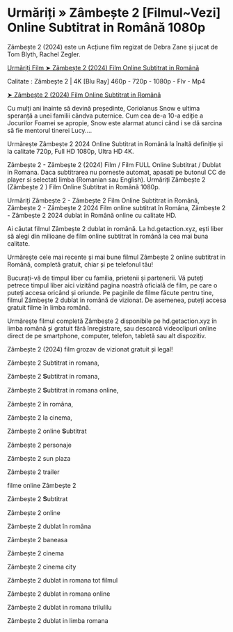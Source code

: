# Urmăriți » Zâmbește 2 [Filmul~Vezi] Online Subtitrat in Română 1080p

Zâmbește 2 (2024) este un Acțiune film regizat de Debra Zane și jucat de Tom Blyth, Rachel Zegler.

[Urmăriți Film ➤ Zâmbește 2 (2024) Film Online Subtitrat in Română](https://bit.ly/3YbbWC5)

Calitate : Zâmbește 2 | 4K [Blu Ray] 460p - 720p - 1080p - Flv - Mp4

[➤ Zâmbește 2 (2024) Film Online Subtitrat in Română](https://bit.ly/3YbbWC5)

Cu mulți ani înainte să devină președinte, Coriolanus Snow e ultima speranță a unei familii cândva puternice. Cum cea de-a 10-a ediție a Jocurilor Foamei se apropie, Snow este alarmat atunci când i se dă sarcina să fie mentorul tinerei Lucy....

Urmărește Zâmbește 2 2024 Online Subtitrat in Română la înaltă definiție și la calitate 720p, Full HD 1080p, Ultra HD 4K.

Zâmbește 2 - Zâmbește 2 (2024) Film / Film FULL Online Subtitrat / Dublat in Romana. Daca subtitrarea nu porneste automat, apasati pe butonul CC de player si selectati limba (Romanian sau English). Urmăriți Zâmbește 2 (Zâmbește 2 ) Film Online Subtitrat in Română 1080p.

Urmăriți Zâmbește 2 - Zâmbește 2 Film Online Subtitrat in Română, Zâmbește 2 - Zâmbește 2 2024 Film online subtitrat în Româna, Zâmbește 2 - Zâmbește 2 2024 dublat in Română online cu calitate HD.

Ai căutat filmul Zâmbește 2 dublat in română. La hd.getaction.xyz, ești liber să alegi din milioane de film online subtitrat în română la cea mai buna calitate.

Urmărește cele mai recente și mai bune filmul Zâmbește 2 online subtitrat in Română, completă gratuit, chiar și pe telefonul tău!

Bucurați-vă de timpul liber cu familia, prietenii și partenerii. Vă puteți petrece timpul liber aici vizitând pagina noastră oficială de film, pe care o puteți accesa oricând și oriunde. Pe paginile de filme făcute pentru tine, filmul Zâmbește 2 dublat in română de vizionat. De asemenea, puteți accesa gratuit filme în limba română.

Urmărește filmul completă Zâmbește 2 disponibile pe hd.getaction.xyz în limba română și gratuit fără înregistrare, sau descarcă videoclipuri online direct de pe smartphone, computer, telefon, tabletă sau alt dispozitiv.

Zâmbește 2 (2024) film grozav de vizionat gratuit și legal!

Zâmbește 2 Subtitrat in romana,

Zâmbește 2 𝐒ubtitrat in romana,

Zâmbește 2 𝐒ubtitrat in romana online,

Zâmbește 2 în româna,

Zâmbește 2 la cinema,

Zâmbește 2 online 𝐒ubtitrat

Zâmbește 2 personaje

Zâmbește 2 sun plaza

Zâmbește 2 trailer

filme online Zâmbește 2

Zâmbește 2 𝐒ubtitrat

Zâmbește 2 online

Zâmbește 2 dublat în româna

Zâmbește 2 baneasa

Zâmbește 2 cinema

Zâmbește 2 cinema city

Zâmbește 2 dublat in romana tot filmul

Zâmbește 2 dublat in romana online

Zâmbește 2 dublat in romana trilulilu

Zâmbește 2 dublat in limba romana
